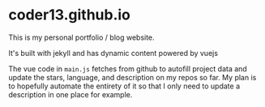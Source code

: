 # coder13.github.io

This is my personal portfolio / blog website.

It's built with jekyll and has dynamic content powered by vuejs

The vue code in `main.js` fetches from github to autofill project data and update the stars, language, and description on my repos so far. My plan is to hopefully automate the entirety of it so that I only need to update a description in one place for example.
